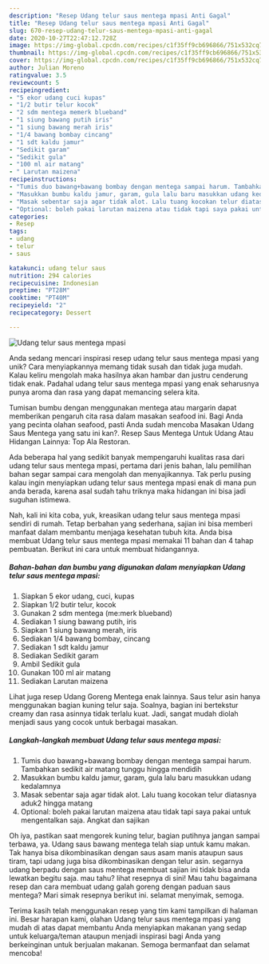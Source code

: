```yaml
---
description: "Resep Udang telur saus mentega mpasi Anti Gagal"
title: "Resep Udang telur saus mentega mpasi Anti Gagal"
slug: 670-resep-udang-telur-saus-mentega-mpasi-anti-gagal
date: 2020-10-27T22:47:12.728Z
image: https://img-global.cpcdn.com/recipes/c1f35ff9cb696866/751x532cq70/udang-telur-saus-mentega-mpasi-foto-resep-utama.jpg
thumbnail: https://img-global.cpcdn.com/recipes/c1f35ff9cb696866/751x532cq70/udang-telur-saus-mentega-mpasi-foto-resep-utama.jpg
cover: https://img-global.cpcdn.com/recipes/c1f35ff9cb696866/751x532cq70/udang-telur-saus-mentega-mpasi-foto-resep-utama.jpg
author: Julian Moreno
ratingvalue: 3.5
reviewcount: 5
recipeingredient:
- "5 ekor udang cuci kupas"
- "1/2 butir telur kocok"
- "2 sdm mentega memerk blueband"
- "1 siung bawang putih iris"
- "1 siung bawang merah iris"
- "1/4 bawang bombay cincang"
- "1 sdt kaldu jamur"
- "Sedikit garam"
- "Sedikit gula"
- "100 ml air matang"
- " Larutan maizena"
recipeinstructions:
- "Tumis duo bawang+bawang bombay dengan mentega sampai harum. Tambahkan sedikit air matang tunggu hingga mendidih"
- "Masukkan bumbu kaldu jamur, garam, gula lalu baru masukkan udang kedalamnya"
- "Masak sebentar saja agar tidak alot. Lalu tuang kocokan telur diatasnya aduk2 hingga matang"
- "Optional: boleh pakai larutan maizena atau tidak tapi saya pakai untuk mengentalkan saja. Angkat dan sajikan"
categories:
- Resep
tags:
- udang
- telur
- saus

katakunci: udang telur saus 
nutrition: 294 calories
recipecuisine: Indonesian
preptime: "PT28M"
cooktime: "PT40M"
recipeyield: "2"
recipecategory: Dessert

---
```



![Udang telur saus mentega mpasi](https://img-global.cpcdn.com/recipes/c1f35ff9cb696866/751x532cq70/udang-telur-saus-mentega-mpasi-foto-resep-utama.jpg)

Anda sedang mencari inspirasi resep udang telur saus mentega mpasi yang unik? Cara menyiapkannya memang tidak susah dan tidak juga mudah. Kalau keliru mengolah maka hasilnya akan hambar dan justru cenderung tidak enak. Padahal udang telur saus mentega mpasi yang enak seharusnya punya aroma dan rasa yang dapat memancing selera kita.

Tumisan bumbu dengan menggunakan mentega atau margarin dapat memberikan pengaruh cita rasa dalam masakan seafood ini. Bagi Anda yang pecinta olahan seafood, pasti Anda sudah mencoba Masakan Udang Saus Mentega yang satu ini kan?. Resep Saus Mentega Untuk Udang Atau Hidangan Lainnya: Top Ala Restoran.

Ada beberapa hal yang sedikit banyak mempengaruhi kualitas rasa dari udang telur saus mentega mpasi, pertama dari jenis bahan, lalu pemilihan bahan segar sampai cara mengolah dan menyajikannya. Tak perlu pusing kalau ingin menyiapkan udang telur saus mentega mpasi enak di mana pun anda berada, karena asal sudah tahu triknya maka hidangan ini bisa jadi suguhan istimewa.


Nah, kali ini kita coba, yuk, kreasikan udang telur saus mentega mpasi sendiri di rumah. Tetap berbahan yang sederhana, sajian ini bisa memberi manfaat dalam membantu menjaga kesehatan tubuh kita. Anda bisa membuat Udang telur saus mentega mpasi memakai 11 bahan dan 4 tahap pembuatan. Berikut ini cara untuk membuat hidangannya.

<!--inarticleads1-->

##### Bahan-bahan dan bumbu yang digunakan dalam menyiapkan Udang telur saus mentega mpasi:

1. Siapkan 5 ekor udang, cuci, kupas
1. Siapkan 1/2 butir telur, kocok
1. Gunakan 2 sdm mentega (me:merk blueband)
1. Sediakan 1 siung bawang putih, iris
1. Siapkan 1 siung bawang merah, iris
1. Sediakan 1/4 bawang bombay, cincang
1. Sediakan 1 sdt kaldu jamur
1. Sediakan Sedikit garam
1. Ambil Sedikit gula
1. Gunakan 100 ml air matang
1. Sediakan  Larutan maizena


Lihat juga resep Udang Goreng Mentega enak lainnya. Saus telur asin hanya menggunakan bagian kuning telur saja. Soalnya, bagian ini bertekstur creamy dan rasa asinnya tidak terlalu kuat. Jadi, sangat mudah diolah menjadi saus yang cocok untuk berbagai masakan. 

<!--inarticleads2-->

##### Langkah-langkah membuat Udang telur saus mentega mpasi:

1. Tumis duo bawang+bawang bombay dengan mentega sampai harum. Tambahkan sedikit air matang tunggu hingga mendidih
1. Masukkan bumbu kaldu jamur, garam, gula lalu baru masukkan udang kedalamnya
1. Masak sebentar saja agar tidak alot. Lalu tuang kocokan telur diatasnya aduk2 hingga matang
1. Optional: boleh pakai larutan maizena atau tidak tapi saya pakai untuk mengentalkan saja. Angkat dan sajikan


Oh iya, pastikan saat mengorek kuning telur, bagian putihnya jangan sampai terbawa, ya. Udang saus bawang mentega telah siap untuk kamu makan. Tak hanya bisa dikombinasikan dengan saus asam manis ataupun saus tiram, tapi udang juga bisa dikombinasikan dengan telur asin. segarnya udang berpadu dengan saus mentega membuat sajian ini tidak bisa anda lewatkan begitu saja. mau tahu? lihat resepnya di sini! Mau tahu bagaimana resep dan cara membuat udang galah goreng dengan paduan saus mentega? Mari simak resepnya berikut ini. selamat menyimak, semoga. 

Terima kasih telah menggunakan resep yang tim kami tampilkan di halaman ini. Besar harapan kami, olahan Udang telur saus mentega mpasi yang mudah di atas dapat membantu Anda menyiapkan makanan yang sedap untuk keluarga/teman ataupun menjadi inspirasi bagi Anda yang berkeinginan untuk berjualan makanan. Semoga bermanfaat dan selamat mencoba!
